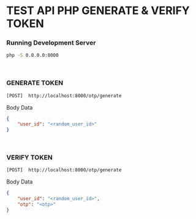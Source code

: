 # TEST API PHP GENERATE & VERIFY TOKEN

### Running Development Server
```bash
php -S 0.0.0.0:8000
```
<br>


### GENERATE TOKEN
```bash
[POST]	http://localhost:8000/otp/generate
```
Body Data

```json
{
	"user_id": "<random_user_id>"
}
```

<br>

### VERIFY TOKEN
```bash
[POST]	http://localhost:8000/otp/generate
```
Body Data

```json
{
	"user_id": "<random_user_id>",
	"otp": "<otp>"
}
```
